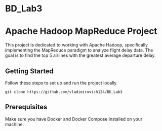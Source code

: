 # BD_Lab3
# Apache Hadoop MapReduce Project
This project is dedicated to working with Apache Hadoop, specifically implementing the MapReduce paradigm to analyze flight delay data. The goal is to find the top 5 airlines with the greatest average departure delay.

## Getting Started
Follow these steps to set up and run the project locally.

    git clone https://github.com/vladimirovich124/BD_Lab3

## Prerequisites
Make sure you have Docker and Docker Compose installed on your machine.
